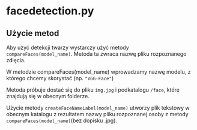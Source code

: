 # facedetection.py

## Użycie metod
Aby użyć detekcji twarzy wystarczy użyć metody `compareFaces(model_name)`. Metoda ta zwraca nazwę pliku rozpoznanego zdięcia.

W metodzie compareFaces(model_name) wprowadzamy nazwę modelu, z którego chcemy skorystać (np. `"VGG-Face"`)

Metoda próbuje dostać się do pliku `img.jpg`  i podkatalogu `/face`, które znajdują się w obecnym folderze.

Użycie metody `createFaceNameLabel(model_name)` utworzy plik tekstowy w obecnym katalogu z rezultatem nazwy pliku rozpoznanej osoby z metody `compareFaces(model_name)`(bez dopisku .jpg).
